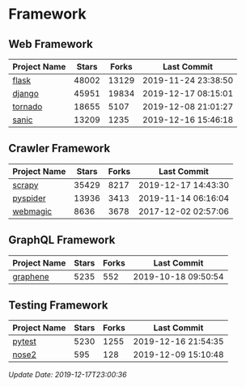 # Framework

## Web Framework

| Project Name | Stars | Forks | Last Commit |
| ------------ | ----- | ----- | ----------- |
| [flask](https://github.com/pallets/flask) | 48002 | 13129 | 2019-11-24 23:38:50 |
| [django](https://github.com/django/django) | 45951 | 19834 | 2019-12-17 08:15:01 |
| [tornado](https://github.com/tornadoweb/tornado) | 18655 | 5107 | 2019-12-08 21:01:27 |
| [sanic](https://github.com/huge-success/sanic) | 13209 | 1235 | 2019-12-16 15:46:18 |

## Crawler Framework

| Project Name | Stars | Forks | Last Commit |
| ------------ | ----- | ----- | ----------- |
| [scrapy](https://github.com/scrapy/scrapy) | 35429 | 8217 | 2019-12-17 14:43:30 |
| [pyspider](https://github.com/binux/pyspider) | 13936 | 3413 | 2019-11-14 06:16:04 |
| [webmagic](https://github.com/code4craft/webmagic) | 8636 | 3678 | 2017-12-02 02:57:06 |

## GraphQL Framework

| Project Name | Stars | Forks | Last Commit |
| ------------ | ----- | ----- | ----------- |
| [graphene](https://github.com/graphql-python/graphene) | 5235 | 552 | 2019-10-18 09:50:54 |

## Testing Framework

| Project Name | Stars | Forks | Last Commit |
| ------------ | ----- | ----- | ----------- |
| [pytest](https://github.com/pytest-dev/pytest) | 5230 | 1255 | 2019-12-16 21:54:35 |
| [nose2](https://github.com/nose-devs/nose2) | 595 | 128 | 2019-12-09 15:10:48 |

*Update Date: 2019-12-17T23:00:36*